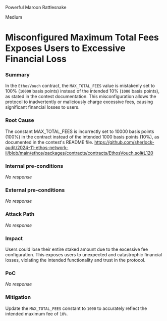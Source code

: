 Powerful Maroon Rattlesnake

Medium

# Misconfigured Maximum Total Fees Exposes Users to Excessive Financial Loss

### Summary

In the `EthosVouch` contract, the `MAX_TOTAL_FEES` value is mistakenly set to 100% (`10000` basis points) instead of the intended 10% (`1000` basis points), as stated in the contest documentation. This misconfiguration allows the protocol to inadvertently or maliciously charge excessive fees, causing significant financial losses to users.

### Root Cause

The constant MAX_TOTAL_FEES is incorrectly set to 10000 basis points (100%) in the contract instead of the intended 1000 basis points (10%), as documented in the contest's README file.
https://github.com/sherlock-audit/2024-11-ethos-network-ii/blob/main/ethos/packages/contracts/contracts/EthosVouch.sol#L120


### Internal pre-conditions

_No response_

### External pre-conditions

_No response_

### Attack Path

_No response_

### Impact

Users could lose their entire staked amount due to the excessive fee configuration. This exposes users to unexpected and catastrophic financial losses, violating the intended functionality and trust in the protocol.

### PoC

_No response_

### Mitigation

 Update the `MAX_TOTAL_FEES` constant to `1000` to accurately reflect the intended maximum fee of `10%`.